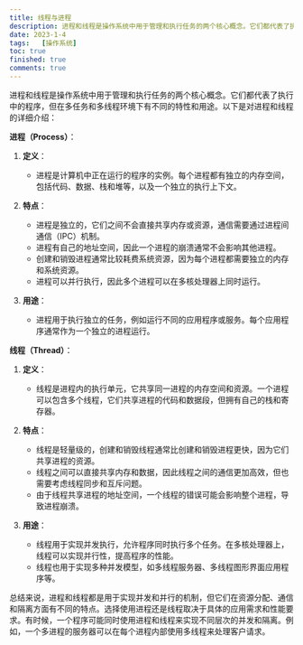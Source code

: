 ```yaml
---
title: 线程与进程
description: 进程和线程是操作系统中用于管理和执行任务的两个核心概念。它们都代表了执行中的程序，但在多任务和多线程环境下有不同的特性和用途。
date: 2023-1-4
tags:	[操作系统]
toc: true
finished: true
comments: true
---
```


进程和线程是操作系统中用于管理和执行任务的两个核心概念。它们都代表了执行中的程序，但在多任务和多线程环境下有不同的特性和用途。以下是对进程和线程的详细介绍：

**进程（Process）**：

1. **定义**：
   - 进程是计算机中正在运行的程序的实例。每个进程都有独立的内存空间，包括代码、数据、栈和堆等，以及一个独立的执行上下文。

2. **特点**：
   - 进程是独立的，它们之间不会直接共享内存或资源，通信需要通过进程间通信（IPC）机制。
   - 进程有自己的地址空间，因此一个进程的崩溃通常不会影响其他进程。
   - 创建和销毁进程通常比较耗费系统资源，因为每个进程都需要独立的内存和系统资源。
   - 进程可以并行执行，因此多个进程可以在多核处理器上同时运行。

3. **用途**：
   - 进程用于执行独立的任务，例如运行不同的应用程序或服务。每个应用程序通常作为一个独立的进程运行。

**线程（Thread）**：

1. **定义**：
   - 线程是进程内的执行单元，它共享同一进程的内存空间和资源。一个进程可以包含多个线程，它们共享进程的代码和数据段，但拥有自己的栈和寄存器。

2. **特点**：
   - 线程是轻量级的，创建和销毁线程通常比创建和销毁进程更快，因为它们共享进程的资源。
   - 线程之间可以直接共享内存和数据，因此线程之间的通信更加高效，但也需要考虑线程同步和互斥问题。
   - 由于线程共享进程的地址空间，一个线程的错误可能会影响整个进程，导致进程崩溃。

3. **用途**：
   - 线程用于实现并发执行，允许程序同时执行多个任务。在多核处理器上，线程可以实现并行性，提高程序的性能。
   - 线程也用于实现多种并发模型，如多线程服务器、多线程图形界面应用程序等。

总结来说，进程和线程都是用于实现并发和并行的机制，但它们在资源分配、通信和隔离方面有不同的特点。选择使用进程还是线程取决于具体的应用需求和性能要求。有时候，一个程序可能同时使用进程和线程来实现不同层次的并发和隔离。例如，一个多进程的服务器可以在每个进程内部使用多线程来处理客户请求。